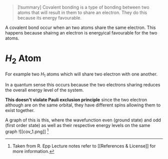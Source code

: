 
>[!summary]
Covalent bonding is a type of bonding between two atoms that will result in them to share an electron. They do this because its energy favourable.

A covalent bond occur when an two atoms share the same electron. This happens because shairng an electron is energyical favourable for the two atoms.
# $H_2$ Atom
For example two $H_1$ atoms which will share two electron with one another. 

In a quantum sense this occurs because the two electrons sharing reduces the overall energy level of the system.

**This doesn't violate Pauli exclusion principle** since the two electron although are on the same orbital, they have different spins allowing them to exist together.

A graph of this is this, where the wavefunction even (ground state) and odd (first order state) as well as their respective energy levels on the same graph
![[cov_1.png]]
[^1]

[^1]: Taken from R. Epp Lecture notes refer to [[References & License]] for more information.
